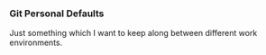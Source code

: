### Git Personal Defaults

Just something which I want to keep along between different work environments.
